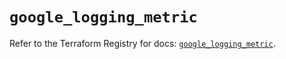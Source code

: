 # `google_logging_metric`

Refer to the Terraform Registry for docs: [`google_logging_metric`](https://registry.terraform.io/providers/hashicorp/google-beta/5.39.1/docs/resources/google_logging_metric).
